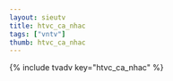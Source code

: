 ```yaml
--- 
layout: sieutv
title: htvc_ca_nhac
tags: ["vntv"]
thumb: htvc_ca_nhac
---
```

{% include tvadv key="htvc_ca_nhac" %}
